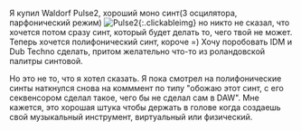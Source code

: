 ---
---
Я купил Waldorf Pulse2, хороший моно синт(3 осцилятора, парфонический режим) 
![Pulse2]({{site.url}}/assets/images/pulse2.jpg){:.clickableimg}
но никто не сказал, что хочется потом сразу синт, который будет делать то, чего твой не может.
Теперь хочется полифонический синт, короче =) 
Хочу поробовать IDM и Dub Techno сделать, притом желательно что-то из роландовской палитры синтовой.

Но это не то, что я хотел сказать. Я пока смотрел на полифонические синты наткнулся снова на комммент по типу "обожаю этот синт, с его секвенсором сделал такое, чего бы не сделал сам в DAW". Мне кажется, это хорошая штука чтобы держать в голове когда создаешь свой музыкальный инструмент, виртуальный или физический.